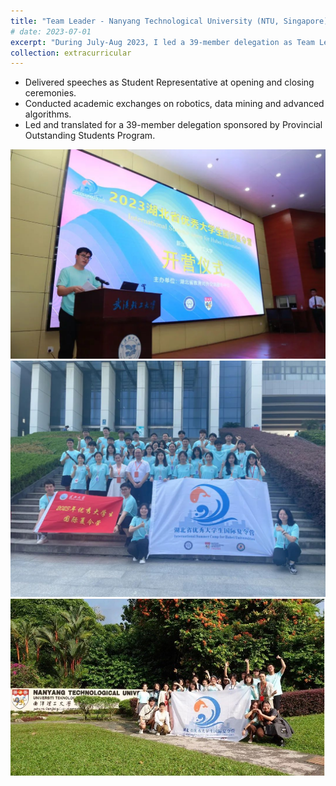 ```yaml
---
title: "Team Leader - Nanyang Technological University (NTU, Singapore) Summer Camp"
# date: 2023-07-01
excerpt: "During July-Aug 2023, I led a 39-member delegation as Team Leader & Translator for a Provincial Outstanding Students Program. Organized academic exchanges on robotics and data science while serving as student representative speaker at official ceremonies, facilitating cross-cultural technical communication.<br/><img src='/images/extracurricular/2023-07-01-ntu-summer-2.jpeg'>"
collection: extracurricular
---
```

- Delivered speeches as Student Representative at opening and closing ceremonies.
- Conducted academic exchanges on robotics, data mining and advanced algorithms.
- Led and translated for a 39-member delegation sponsored by Provincial Outstanding Students Program.

![2023-07-01-ntu-summer-1](/images/extracurricular/2023-07-01-ntu-summer-1.jpeg)
![2023-07-01-ntu-summer-2](/images/extracurricular/2023-07-01-ntu-summer-2.jpeg)
![2023-07-01-ntu-summer-3](/images/extracurricular/2023-07-01-ntu-summer-3.jpg)
